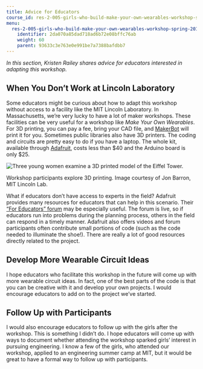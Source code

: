 ```yaml
---
title: Advice for Educators
course_id: res-2-005-girls-who-build-make-your-own-wearables-workshop-spring-2015
menu:
  res-2-005-girls-who-build-make-your-own-wearables-workshop-spring-2015:
    identifier: 2da070a85dad718ad6b72e08bffc76ab
    weight: 60
    parent: 93633c3e763e0e991be7a7388bafdbb7
---
```

_In this section, Kristen Railey shares advice for educators interested in adapting this workshop._

When You Don’t Work at Lincoln Laboratory
-----------------------------------------

Some educators might be curious about how to adapt this workshop without access to a facility like the MIT Lincoln Laboratory. In Massachusetts, we’re very lucky to have a lot of maker workshops. These facilities can be very useful for a workshop like _Make Your Own Wearables_. For 3D printing, you can pay a fee, bring your CAD file, and [MakerBot](http://www.makerbot.com/) will print it for you. Sometimes public libraries also have 3D printers. The coding and circuits are pretty easy to do if you have a laptop. The whole kit, available through [Adafruit](http://www.adafruit.com/categories), costs less than $40 and the Arduino board is only $25.

![Three young women examine a 3D printed model of the Eiffel Tower.](undefined)

Workshop participants explore 3D printing. Image courtesy of Jon Barron, MIT Lincoln Lab.

What if educators don’t have access to experts in the field? Adafruit provides many resources for educators that can help in this scenario. Their [“For Educators” forum](http://forums.adafruit.com/viewforum.php?f=48) may be especially useful. The forum is live, so if educators run into problems during the planning process, others in the field can respond in a timely manner. Adafruit also offers videos and forum participants often contribute small portions of code (such as the code needed to illuminate the shoe!). There are really a lot of good resources directly related to the project.

Develop More Wearable Circuit Ideas
-----------------------------------

I hope educators who facilitate this workshop in the future will come up with more wearable circuit ideas. In fact, one of the best parts of the code is that you can be creative with it and develop your own projects. I would encourage educators to add on to the project we’ve started.

Follow Up with Participants
---------------------------

I would also encourage educators to follow up with the girls after the workshop. This is something I didn’t do. I hope educators will come up with ways to document whether attending the workshop sparked girls’ interest in pursuing engineering. I know a few of the girls, who attended our workshop, applied to an engineering summer camp at MIT, but it would be great to have a formal way to follow up with participants.